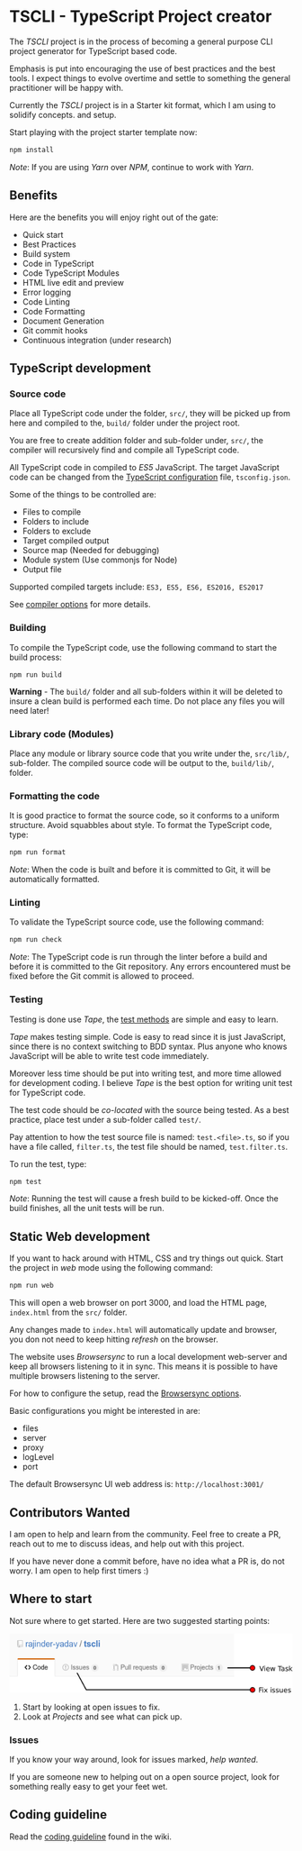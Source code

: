 # TSCLI - TypeScript Project creator

The _TSCLI_ project is in the process of becoming a general purpose CLI project generator for TypeScript based code.

Emphasis is put into encouraging the use of best practices and the best tools. I expect things to evolve overtime and settle to something the general practitioner will be happy with.

Currently the _TSCLI_ project is in a Starter kit format, which I am using to solidify concepts. and setup.

Start playing with the project starter template now:

```sh
npm install
```

_Note_: If you are using _Yarn_ over _NPM_, continue to work with _Yarn_.

## Benefits

Here are the benefits you will enjoy right out of the gate:

* Quick start
* Best Practices
* Build system
* Code in TypeScript
* Code TypeScript Modules
* HTML live edit and preview
* Error logging
* Code Linting
* Code Formatting
* Document Generation
* Git commit hooks
* Continuous integration (under research)

## TypeScript development

### Source code

Place all TypeScript code under the folder, `src/`, they will be picked up from here and compiled to the, `build/` folder under the project root.

You are free to create addition folder and sub-folder under, `src/`, the compiler will recursively find and compile all TypeScript code.

All TypeScript code in compiled to _ES5_ JavaScript. The target JavaScript code can be changed from the [TypeScript configuration](https://www.typescriptlang.org/docs/handbook/tsconfig-json.html) file, `tsconfig.json`.

Some of the things to be controlled are:

* Files to compile
* Folders to include
* Folders to exclude
* Target compiled output
* Source map (Needed for debugging)
* Module system (Use commonjs for Node)
* Output file

Supported compiled targets include: `ES3, ES5, ES6, ES2016, ES2017`

See [compiler options](https://www.typescriptlang.org/docs/handbook/compiler-options.html) for more details.

### Building

To compile the TypeScript code, use the following command to start the build process:

```
npm run build
```

**Warning** - The `build/` folder and all sub-folders within it will be deleted to insure a clean build is performed each time. Do not place any files you will need later!

### Library code (Modules)

Place any module or library source code that you write under the, `src/lib/`, sub-folder. The compiled source code will be output to the, `build/lib/`, folder.

### Formatting the code

It is good practice to format the source code, so it conforms to a uniform structure. Avoid squabbles about style. To format the TypeScript code, type:

```sh
npm run format
```

_Note_: When the code is built and before it is committed to Git, it will be automatically formatted.

### Linting

To validate the TypeScript source code, use the following command:

```sh
npm run check
```

_Note_: The TypeScript code is run through the linter before a build and before it is committed to the Git repository. Any errors encountered must be fixed before the Git commit is allowed to proceed.

### Testing

Testing is done use _Tape_, the [test methods](http://localhost:3001/) are simple and easy to learn.

_Tape_ makes testing simple. Code is easy to read since it is just JavaScript, since there is no context switching to BDD syntax. Plus anyone who knows JavaScript will be able to write test code immediately.

Moreover less time should be put into writing test, and more time allowed for development coding. I believe _Tape_ is the best option for writing unit test for TypeScript code.

The test code should be _co-located_ with the source being tested. As a best practice, place test under a sub-folder called `test/`.

Pay attention to how the test source file is named: `test.<file>.ts`, so if you have a file called, `filter.ts`, the test file should be named, `test.filter.ts`.

To run the test, type:

```sh
npm test
```

_Note_: Running the test will cause a fresh build to be kicked-off. Once the build finishes, all the unit tests will be run.

## Static Web development

If you want to hack around with HTML, CSS and try things out quick. Start the project in _web_ mode using the following command:

```sh
npm run web
```

This will open a web browser on port 3000, and load the HTML page, `index.html` from the `src/` folder.

Any changes made to `index.html` will automatically update and browser, you don not need to keep hitting _refresh_ on the browser.

The website uses _Browsersync_ to run a local development web-server and keep all browsers listening to it in sync. This means it is possible to have multiple browsers listening to the server.

For how to configure the setup, read the [Browsersync options](https://browsersync.io/docs/options).

Basic configurations you might be interested in are:

* files
* server
* proxy
* logLevel
* port

The default Browsersync UI web address is: `http://localhost:3001/`

## Contributors Wanted

I am open to help and learn from the community. Feel free to create a PR, reach out to me to discuss ideas, and help out with this project.

If you have never done a commit before, have no idea what a PR is, do not worry. I am open to help first timers :)

## Where to start

Not sure where to get started. Here are two suggested starting points:

![Image github bar](./img/github-issues-projects-bar.png)

1. Start by looking at open issues to fix.
1. Look at _Projects_ and see what can pick up.

### Issues

If you know your way around, look for issues marked, _help wanted_.

If you are someone new to helping out on a open source project, look for something really easy to get your feet wet.

## Coding guideline

Read the [coding guideline](https://github.com/rajinder-yadav/tscli/wiki/Coding-guideline) found in the wiki.

